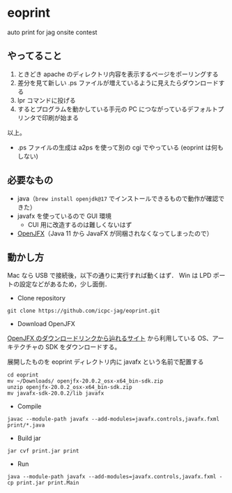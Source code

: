eoprint
=======

auto print for jag onsite contest

やってること
------------

1. ときどき apache のディレクトリ内容を表示するページをポーリングする
2. 差分を見て新しい .ps ファイルが増えているように見えたらダウンロードする
3. lpr コマンドに投げる
4. するとプログラムを動かしている手元の PC につながっているデフォルトプリンタで印刷が始まる

以上。

* .ps ファイルの生成は a2ps を使って別の cgi でやっている (eoprint は何もしない)

必要なもの
----------

* java（`brew install openjdk@17` でインストールできるもので動作が確認できた）
* javafx を使っているので GUI 環境
  * CUI 用に改造するのは難しくないはず
* [OpenJFX](https://gluonhq.com/products/javafx/)（Java 11 から JavaFX が同梱されなくなってしまったので）

動かし方
---------

Mac なら USB で接続後，以下の通りに実行すれば動くはず．
Win は LPD ポートの設定などがあるため，少し面倒．

* Clone repository
```
git clone https://github.com/icpc-jag/eoprint.git
```

* Download OpenJFX

 [OpenJFX のダウンロードリンクから辿れるサイト](https://gluonhq.com/products/javafx/) から利用している OS、アーキテクチャの SDK をダウンロードする。

展開したものを eoprint ディレクトリ内に javafx という名前で配置する

```
cd eoprint
mv ~/Downloads/ openjfx-20.0.2_osx-x64_bin-sdk.zip
unzip openjfx-20.0.2_osx-x64_bin-sdk.zip
mv javafx-sdk-20.0.2/lib javafx

```

* Compile
```
javac --module-path javafx --add-modules=javafx.controls,javafx.fxml print/*.java
```

* Build jar
```
jar cvf print.jar print
```

* Run
```
java --module-path javafx --add-modules=javafx.controls,javafx.fxml -cp print.jar print.Main
```
